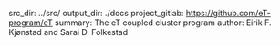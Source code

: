 src_dir: ../src/
output_dir: ./docs
project_gitlab: https://github.com/eT-program/eT
summary: The eT coupled cluster program
author: Eirik F. Kjønstad and Sarai D. Folkestad

